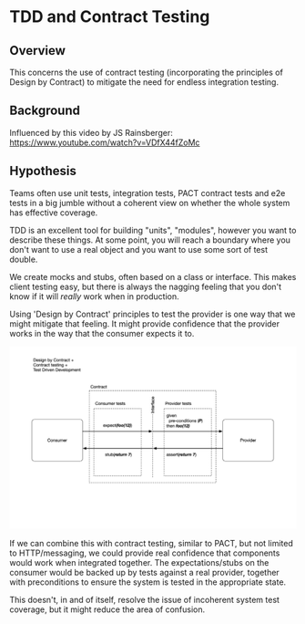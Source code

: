 # TDD and Contract Testing

## Overview

This concerns the use of contract testing (incorporating the principles of Design by Contract) to mitigate the need for endless integration testing.

## Background

Influenced by this video by JS Rainsberger: https://www.youtube.com/watch?v=VDfX44fZoMc

## Hypothesis

Teams often use unit tests, integration tests, PACT contract tests and e2e tests in a big jumble without a coherent view on whether the whole system has effective coverage.

TDD is an excellent tool for building "units", "modules", however you want to describe these things. At some point, you will reach a boundary where you don't want to use a real object and you want to use some sort of test double.

We create mocks and stubs, often based on a class or interface. This makes client testing easy, but there is always the nagging feeling that you don't know if it will _really_ work when in production.

Using 'Design by Contract' principles to test the provider is one way that we might mitigate that feeling. It might provide confidence that the provider works in the way that the consumer expects it to.

![Design by Contract diagram](images/design-by-contract.jpeg)

If we can combine this with contract testing, similar to PACT, but not limited to HTTP/messaging, we could provide real confidence that components would work when integrated together. The expectations/stubs on the consumer would be backed up by tests against a real provider, together with preconditions to ensure the system is tested in the appropriate state. 

This doesn't, in and of itself, resolve the issue of incoherent system test coverage, but it might reduce the area of confusion.  
